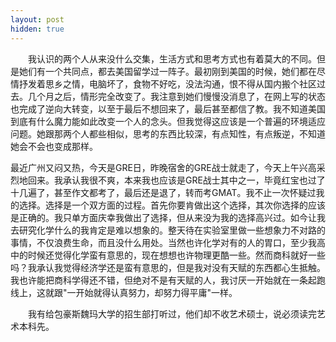 ```yaml
---
layout: post
hidden: true
---
```

　　我认识的两个人从来没什么交集，生活方式和思考方式也有着莫大的不同。但是她们有一个共同点，都去美国留学过一阵子。最初刚到美国的时候，她们都在尽情抒发着思乡之情，电脑坏了，食物不好吃，没法沟通，恨不得从国内搬个社区过去。几个月之后，情形完全改变了。我注意到她们慢慢没消息了，在网上写的状态也完成了逆向大转变，以至于最后不想回来了，最后甚至都信了教。我不知道美国到底有什么魔力能如此改变一个人的念头。但我觉得这应该是一个普遍的环境适应问题。她跟那两个人都些相似，思考的东西比较深，有点知性，有点叛逆，不知道她会不会也变成那样。
  
最近广州又闷又热，今天是GRE日，昨晚宿舍的GRE战士就走了，今天上午兴高采烈地回来。我承认我很不爽，本来我也应该是GRE战士其中之一，毕竟红宝也过了十几遍了，甚至作文都考了，最后还是退了，转而考GMAT。我不止一次怀疑过我的选择。选择是一个双方面的过程。首先你要肯做出这个选择，其次你选择的应该是正确的。我只单方面庆幸我做出了选择，但从来没为我的选择高兴过。如今让我去研究化学什么的我肯定是难以想象的。整天待在实验室里做一些想象力不对路的事情，不仅浪费生命，而且没什么用处。当然也许化学对有的人的胃口，至少我高中的时候还觉得化学蛮有意思的，现在想想也许物理更酷一些。然而商科就好一些吗？我承认我觉得经济学还是蛮有意思的，但是我对没有天赋的东西都心生抵触。我也许能把商科学得还不错，但绝对不是有天赋的人，我讨厌一开始就在一条起跑线上，这就跟"一开始就得认真努力，却努力得平庸"一样。

　　我有给包豪斯魏玛大学的招生部打听过，他们却不收艺术硕士，说必须读完艺术本科先。